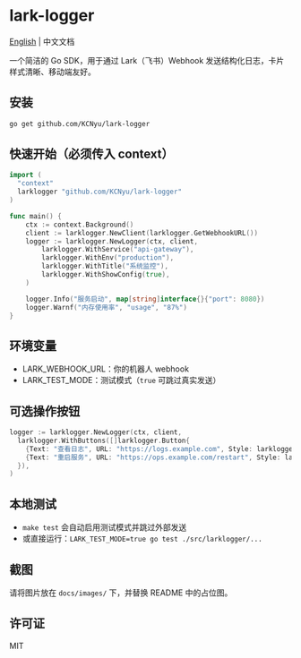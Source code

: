 # lark-logger

[English](../README.md) | 中文文档

一个简洁的 Go SDK，用于通过 Lark（飞书）Webhook 发送结构化日志，卡片样式清晰、移动端友好。

## 安装

```bash
go get github.com/KCNyu/lark-logger
```

## 快速开始（必须传入 context）

```go
import (
  "context"
  larklogger "github.com/KCNyu/lark-logger"
)

func main() {
    ctx := context.Background()
    client := larklogger.NewClient(larklogger.GetWebhookURL())
    logger := larklogger.NewLogger(ctx, client,
        larklogger.WithService("api-gateway"),
        larklogger.WithEnv("production"),
        larklogger.WithTitle("系统监控"),
        larklogger.WithShowConfig(true),
    )

    logger.Info("服务启动", map[string]interface{}{"port": 8080})
    logger.Warnf("内存使用率", "usage", "87%")
}
```

## 环境变量

- LARK_WEBHOOK_URL：你的机器人 webhook
- LARK_TEST_MODE：测试模式（`true` 可跳过真实发送）

## 可选操作按钮

```go
logger := larklogger.NewLogger(ctx, client,
  larklogger.WithButtons([]larklogger.Button{
    {Text: "查看日志", URL: "https://logs.example.com", Style: larklogger.ButtonStylePrimary},
    {Text: "重启服务", URL: "https://ops.example.com/restart", Style: larklogger.ButtonStyleDanger, Confirm: true},
  }),
)
```

## 本地测试

- `make test` 会自动启用测试模式并跳过外部发送
- 或直接运行：`LARK_TEST_MODE=true go test ./src/larklogger/...`

## 截图

请将图片放在 `docs/images/` 下，并替换 README 中的占位图。

## 许可证

MIT